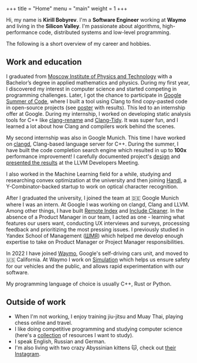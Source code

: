 +++
title = "Home"
menu = "main"
weight = 1
+++

Hi, my name is **Kirill Bobyrev**. I'm a **Software Engineer** working at
**Waymo** and living in the **Silicon Valley**. I'm passionate about algorithms,
high-performance code, distributed systems and low-level programming.

The following is a short overview of my career and hobbies.

## Work and education

I graduated from [Moscow Institute of Physics and
Technology](https://en.wikipedia.org/wiki/Moscow_Institute_of_Physics_and_Technology)
with a Bachelor’s degree in applied mathematics and physics. During my first
year, I discovered my interest in computer science and started competing in
programming challenges. Later, I got the chance to participate in [Google Summer
of Code](https://summerofcode.withgoogle.com/), where I built a tool using Clang
to find copy-pasted code in open-source projects (see
[poster](https://github.com/kirillbobyrev/code-clone-detection-llvm-devmtg15-poster)
with results). This led to an internship offer at Google. During my internship,
I worked on developing static analysis tools for C++ like
[clang-rename](https://clang.llvm.org/extra/clang-rename.html) and
[Clang-Tidy](https://clang.llvm.org/extra/clang-tidy/index.html). It was super
fun, and I learned a lot about how Clang and compilers work behind the scenes.

My second internship was also in Google Munich. This time I have worked on
[clangd](https://clangd.llvm.org/), Clang-based language server for C++. During
the summer, I have built the code completion search engine which resulted in up
to **100x** performance improvement! I carefully documented project's
[design](https://docs.google.com/document/d/1C-A6PGT6TynyaX4PXyExNMiGmJ2jL1UwV91Kyx11gOI/)
and [presented the results](https://www.youtube.com/watch?v=VhxrFor3VyQ) at the
LLVM Developers Meeting.

I also worked in the Machine Learning field for a while, studying and
researching convex optimization at the university and then joining
[Handl](https://handl.ai/), a Y-Combinator-backed startup to work on optical
character recognition.

After I graduated the university, I joined the team at :de: Google Munich where
I was an intern. At Google I was working on clangd, Clang and LLVM. Among other
things, I have built [Remote Index](https://clangd.llvm.org/design/remote-index)
and [Include Cleaner](https://clangd.llvm.org/design/include-cleaner). In the
absence of a Product Manager in our team, I acted as one - learning what
features our users want, conducting UX interviews and surveys, processing
feedback and prioritizing the most pressing issues. I previously studied in
Yandex School of Management
([ШМЯ](https://academy.yandex.ru/schools/management)) which helped me develop
enough expertise to take on Product Manager or Project Manager responsibilities.

In 2022 I have joined [Waymo](https://waymo.com/), Google's self-driving
cars unit, and moved to :us: California. At Waymo I work on
[Simulation](https://blog.waymo.com/2021/06/SimulationCity.html) which helps us
ensure safety for our vehicles and the public, and allows rapid experimentation
with our software.

My programming language of choice is usually C++, Rust or Python.

## Outside of work

- When I'm not working, I enjoy training jiu-jitsu and Muay Thai, playing chess
  online and travel.
- I like doing competitive programming and studying computer science (here's a
  [collection](https://github.com/kirillbobyrev/computer-science-resources) of
  resources I want to study).
- I speak English, Russian and German.
- I'm also living with two crazy Abyssinian kittens :cat:, check out [their
  Instagram](https://instagram.com/dixie_pixie_cats/).
